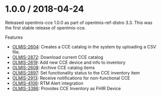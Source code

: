 1.0.0 / 2018-04-24
==================

Released openlmis-cce 1.0.0 as part of openlmis-ref-distro 3.3. This was the first stable release of openlmis-cce.

Features
* [OLMIS-2604](https://openlmis.atlassian.net/browse/OLMIS-2604): Creates a CCE catalog in the system by uploading a CSV file.
* [OLMIS-2872](https://openlmis.atlassian.net/browse/OLMIS-2872): Download current CCE catalog
* [OLMIS-2619](https://openlmis.atlassian.net/browse/OLMIS-2619): Add new CCE device and info to inventory
* [OLMIS-2608](https://openlmis.atlassian.net/browse/OLMIS-2608): Archive CCE catalog items
* [OLMIS-2897](https://openlmis.atlassian.net/browse/OLMIS-2897): Set functionality status to the CCE inventory item
* [OLMIS-2913](https://openlmis.atlassian.net/browse/OLMIS-2913): Receive notifications for non-functional CCE
* [OLMIS-4106](https://openlmis.atlassian.net/browse/OLMIS-4106): RTM Alert integration
* [OLMIS-3386](https://openlmis.atlassian.net/browse/OLMIS-3386): Provides CCE Inventory as FHIR Device
